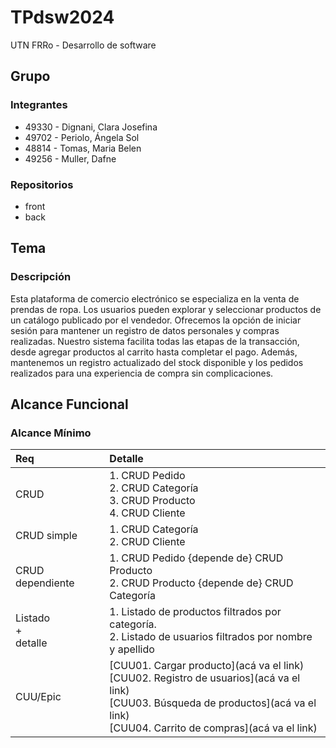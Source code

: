 # TPdsw2024
UTN FRRo - Desarrollo de software

## Grupo
### Integrantes
* 49330 - Dignani, Clara Josefina
* 49702 - Periolo, Ángela Sol
* 48814 - Tomas, Maria Belen
* 49256 - Muller, Dafne

### Repositorios
- front
- back

## Tema
### Descripción
Esta plataforma de comercio electrónico se especializa en la venta de prendas de ropa. Los usuarios pueden explorar y seleccionar productos de un catálogo publicado por el vendedor. Ofrecemos la opción de iniciar sesión para mantener un registro de datos personales y compras realizadas. Nuestro sistema facilita todas las etapas de la transacción, desde agregar productos al carrito hasta completar el pago. Además, mantenemos un registro actualizado del stock disponible y los pedidos realizados para una experiencia de compra sin complicaciones.

## Alcance Funcional 

### Alcance Mínimo

|Req|Detalle|
|:-|:-|
|CRUD |1. CRUD Pedido<br>2. CRUD Categoría<br>3. CRUD Producto<br>4. CRUD Cliente|
|CRUD simple|1. CRUD Categoría<br> 2. CRUD Cliente|
|CRUD dependiente|1. CRUD Pedido {depende de} CRUD Producto<br>2. CRUD Producto {depende de} CRUD Categoría|
|Listado<br>+<br>detalle| 1. Listado de productos filtrados por categoría.<br> 2. Listado de usuarios filtrados por nombre y apellido|
|CUU/Epic|[CUU01. Cargar producto](acá va el link)<br>[CUU02. Registro de usuarios](acá va el link)<br>[CUU03. Búsqueda de productos](acá va el link)<br>[CUU04. Carrito de compras](acá va el link)|
